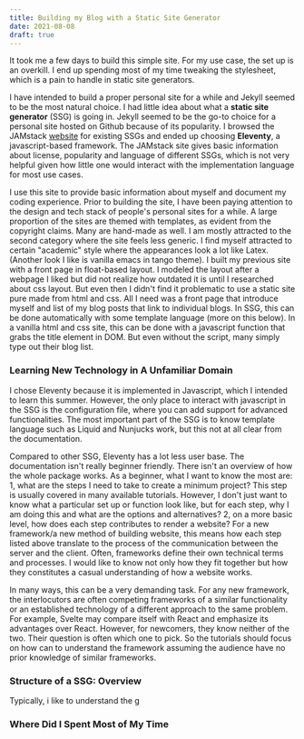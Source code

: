 ```yaml
---
title: Building my Blog with a Static Site Generator
date: 2021-08-08
draft: true
---
```


It took me a few days to build this simple site. For my use case, the set up is an overkill. I end up spending most of my time tweaking the stylesheet, which is a pain to handle in static site generators.
<!-- excerpt --> 

I have intended to build a proper personal site for a while and Jekyll seemed to be the most natural choice. I had little idea about what a **static site generator** (SSG) is going in. Jekyll seemed to be the go-to choice for a personal site hosted on Github because of its popularity. I browsed the JAMstack [website](https://jamstack.org/generators/) for existing SSGs and ended up choosing **Eleventy**, a javascript-based framework. The JAMstack site gives basic information about license, popularity and language of different SSGs, which is not very helpful given how little one would interact with the implementation language for most use cases.

I use this site to provide basic information about myself and document my coding experience. Prior to building the site, I have been paying attention to the design and tech stack of people's personal sites for a while. A large proportion of the sites are themed with templates, as evident from the copyright claims. Many are hand-made as well. I am mostly attracted to the second category where the site feels less generic. I find myself attracted to certain "academic" style where the appearances look a lot like Latex. (Another look I like is vanilla emacs in tango theme). I built my previous site with a front page in float-based layout. I modeled the layout after a webpage I liked but did not realize how outdated it is until I researched about css layout. But even then I didn't find it problematic to use a static site pure made from html and css. All I need was a front page that introduce myself and list of my blog posts that link to individual blogs. In SSG, this can be done automatically with some template language (more on this below). In a vanilla html and css site, this can be done with a javascript function that grabs the title element in DOM. But even without the script, many simply type out their blog list. 

### Learning New Technology in A Unfamiliar Domain

I chose Eleventy because it is implemented in Javascript, which I intended to learn this summer. However, the only place to interact with javascript in the SSG is the configuration file, where you can add support for advanced functionalities. The most important part of the SSG is to know template language such as Liquid and Nunjucks work, but this not at all clear from the documentation.

Compared to other SSG, Eleventy has a lot less user base. The documentation isn't really beginner friendly. There isn't an overview of how the whole package works. As a beginner, what I want to know the most are: 1, what are the steps I need to take to create a minimum project? This step is usually covered in many available tutorials. However, I don't just want to know what a particular set up or function look like, but for each step, why I am doing this and what are the options and alternatives? 2, on a more basic level, how does each step contributes to render a website? For a new framework/a new method of building website, this means how each step listed above translate to the process of the communication between the server and the client. Often, frameworks define their own technical terms and processes. I would like to know not only how they fit together but how they constitutes a casual understanding of how a website works.

In many ways, this can be a very demanding task. For any new framework, the interlocutors are often competing frameworks of a similar functionality or an established technology of a different approach to the same problem. For example, Svelte may compare itself with React and emphasize its advantages over React. However, for newcomers, they know neither of the two. Their question is often which one to pick. So the tutorials should focus on how can to understand the framework assuming the audience have no prior knowledge of similar frameworks. 

### Structure of a SSG: Overview

Typically, i like to understand the g

### Where Did I Spent Most of My Time
